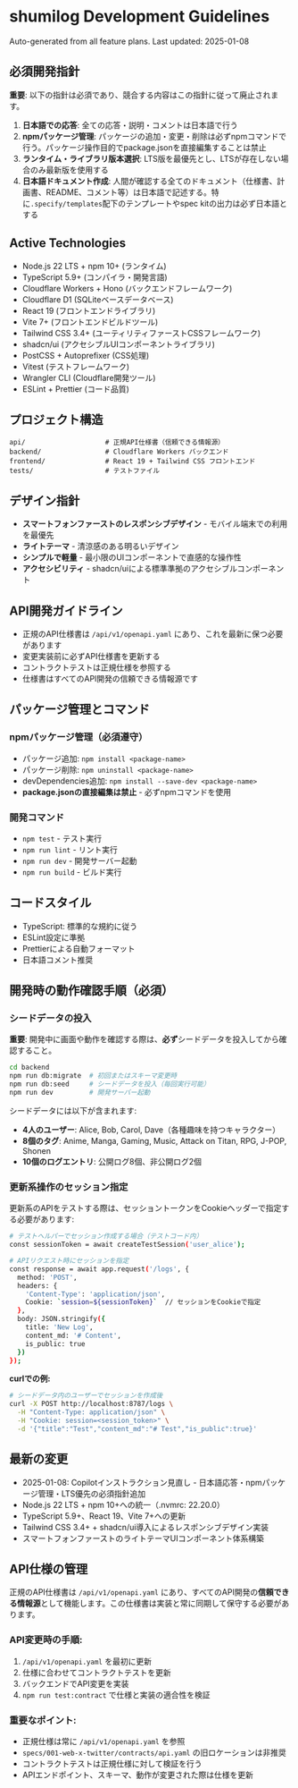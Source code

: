# shumilog Development Guidelines

Auto-generated from all feature plans. Last updated: 2025-01-08

## 必須開発指針

**重要**: 以下の指針は必須であり、競合する内容はこの指針に従って廃止されます。

1. **日本語での応答**: 全ての応答・説明・コメントは日本語で行う
2. **npmパッケージ管理**: パッケージの追加・変更・削除は必ずnpmコマンドで行う。パッケージ操作目的でpackage.jsonを直接編集することは禁止
3. **ランタイム・ライブラリ版本選択**: LTS版を最優先とし、LTSが存在しない場合のみ最新版を使用する
4. **日本語ドキュメント作成**: 人間が確認する全てのドキュメント（仕様書、計画書、README、コメント等）は日本語で記述する。特に`.specify/templates`配下のテンプレートやspec kitの出力は必ず日本語とする

## Active Technologies
- Node.js 22 LTS + npm 10+ (ランタイム)
- TypeScript 5.9+ (コンパイラ・開発言語)
- Cloudflare Workers + Hono (バックエンドフレームワーク)
- Cloudflare D1 (SQLiteベースデータベース)
- React 19 (フロントエンドライブラリ)
- Vite 7+ (フロントエンドビルドツール)
- Tailwind CSS 3.4+ (ユーティリティファーストCSSフレームワーク)
- shadcn/ui (アクセシブルUIコンポーネントライブラリ)
- PostCSS + Autoprefixer (CSS処理)
- Vitest (テストフレームワーク)
- Wrangler CLI (Cloudflare開発ツール)
- ESLint + Prettier (コード品質)

## プロジェクト構造
```
api/                    # 正規API仕様書（信頼できる情報源）
backend/                # Cloudflare Workers バックエンド
frontend/               # React 19 + Tailwind CSS フロントエンド
tests/                  # テストファイル
```

## デザイン指針
- **スマートフォンファーストのレスポンシブデザイン** - モバイル端末での利用を最優先
- **ライトテーマ** - 清涼感のある明るいデザイン
- **シンプルで軽量** - 最小限のUIコンポーネントで直感的な操作性
- **アクセシビリティ** - shadcn/uiによる標準準拠のアクセシブルコンポーネント

## API開発ガイドライン
- 正規のAPI仕様書は `/api/v1/openapi.yaml` にあり、これを最新に保つ必要があります
- 変更実装前に必ずAPI仕様書を更新する
- コントラクトテストは正規仕様を参照する
- 仕様書はすべてのAPI開発の信頼できる情報源です

## パッケージ管理とコマンド

### npmパッケージ管理（必須遵守）
- パッケージ追加: `npm install <package-name>`
- パッケージ削除: `npm uninstall <package-name>`
- devDependencies追加: `npm install --save-dev <package-name>`
- **package.jsonの直接編集は禁止** - 必ずnpmコマンドを使用

### 開発コマンド
- `npm test` - テスト実行
- `npm run lint` - リント実行
- `npm run dev` - 開発サーバー起動
- `npm run build` - ビルド実行

## コードスタイル
- TypeScript: 標準的な規約に従う
- ESLint設定に準拠
- Prettierによる自動フォーマット
- 日本語コメント推奨

## 開発時の動作確認手順（必須）

### シードデータの投入
**重要**: 開発中に画面や動作を確認する際は、**必ず**シードデータを投入してから確認すること。

```bash
cd backend
npm run db:migrate  # 初回またはスキーマ変更時
npm run db:seed     # シードデータを投入（毎回実行可能）
npm run dev         # 開発サーバー起動
```

シードデータには以下が含まれます:
- **4人のユーザー**: Alice, Bob, Carol, Dave（各種趣味を持つキャラクター）
- **8個のタグ**: Anime, Manga, Gaming, Music, Attack on Titan, RPG, J-POP, Shonen
- **10個のログエントリ**: 公開ログ8個、非公開ログ2個

### 更新系操作のセッション指定

更新系のAPIをテストする際は、セッショントークンをCookieヘッダーで指定する必要があります:

```bash
# テストヘルパーでセッション作成する場合（テストコード内）
const sessionToken = await createTestSession('user_alice');

# APIリクエスト時にセッションを指定
const response = await app.request('/logs', {
  method: 'POST',
  headers: {
    'Content-Type': 'application/json',
    Cookie: `session=${sessionToken}`  // セッションをCookieで指定
  },
  body: JSON.stringify({
    title: 'New Log',
    content_md: '# Content',
    is_public: true
  })
});
```

**curlでの例:**
```bash
# シードデータ内のユーザーでセッションを作成後
curl -X POST http://localhost:8787/logs \
  -H "Content-Type: application/json" \
  -H "Cookie: session=<session_token>" \
  -d '{"title":"Test","content_md":"# Test","is_public":true}'
```

## 最新の変更
- 2025-01-08: Copilotインストラクション見直し - 日本語応答・npmパッケージ管理・LTS優先の必須指針追加
- Node.js 22 LTS + npm 10+への統一（.nvmrc: 22.20.0）
- TypeScript 5.9+、React 19、Vite 7+への更新
- Tailwind CSS 3.4+ + shadcn/ui導入によるレスポンシブデザイン実装
- スマートフォンファーストのライトテーマUIコンポーネント体系構築

<!-- MANUAL ADDITIONS START -->
## API仕様の管理

正規のAPI仕様書は `/api/v1/openapi.yaml` にあり、すべてのAPI開発の**信頼できる情報源**として機能します。この仕様書は実装と常に同期して保守する必要があります。

### API変更時の手順:
1. `/api/v1/openapi.yaml` を最初に更新
2. 仕様に合わせてコントラクトテストを更新
3. バックエンドでAPI変更を実装
4. `npm run test:contract` で仕様と実装の適合性を検証

### 重要なポイント:
- 正規仕様は常に `/api/v1/openapi.yaml` を参照
- `specs/001-web-x-twitter/contracts/api.yaml` の旧ロケーションは非推奨
- コントラクトテストは正規仕様に対して検証を行う
- APIエンドポイント、スキーマ、動作が変更された際は仕様を更新
<!-- MANUAL ADDITIONS END -->
